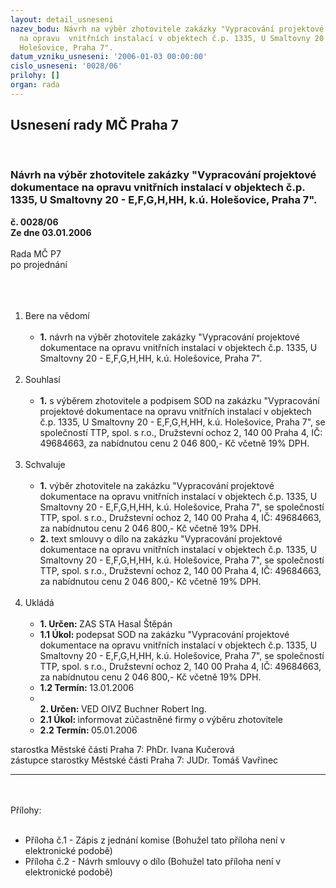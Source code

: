 ```yaml
---
layout: detail_usneseni
nazev_bodu: Návrh na výběr zhotovitele zakázky "Vypracování projektové dokumentace
  na opravu  vnitřních instalací v objektech č.p. 1335, U Smaltovny 20 - E,F,G,H,HH,  k.ú.
  Holešovice, Praha 7".
datum_vzniku_usneseni: '2006-01-03 00:00:00'
cislo_usneseni: '0028/06'
prilohy: []
organ: rada
---
```

<div id="ucUsn_pList" class="usn">
	<span><h2>Usnesení rady MČ Praha 7 </h2>
<br></span><div class="standBody">
<span><h3>Návrh na výběr zhotovitele zakázky "Vypracování projektové dokumentace na opravu  vnitřních instalací v objektech č.p. 1335, U Smaltovny 20 - E,F,G,H,HH,  k.ú. Holešovice, Praha 7".</h3></span><div class="center">
		<strong>č. 0028/06</strong><br>
	</div>
<div class="center">
		<strong>Ze dne 03.01.2006</strong><br><br>
	</div>Rada MČ P7<br>po projednání<br><br><br><ol>
<br><li>Bere na vědomí<br><ul>
<br><li>
<strong>1.</strong> návrh na výběr zhotovitele zakázky "Vypracování projektové dokumentace na opravu vnitřních instalací v objektech č.p. 1335, U Smaltovny 20 - E,F,G,H,HH, k.ú. Holešovice, Praha 7".</li>
</ul>
<br>
</li>
<li>Souhlasí<br><ul>
<br><li>
<strong>1.</strong> s výběrem zhotovitele a podpisem SOD na zakázku "Vypracování projektové dokumentace na opravu vnitřních instalací v objektech č.p. 1335, U Smaltovny 20 - E,F,G,H,HH, k.ú. Holešovice, Praha 7", se společností TTP, spol. s r.o., Družstevní ochoz 2, 140 00 Praha 4, IČ: 49684663, za nabídnutou cenu 2 046 800,- Kč včetně 19% DPH.</li>
</ul>
<br>
</li>
<li>Schvaluje<br><ul>
<br><li>
<strong>1.</strong> výběr zhotovitele na zakázku "Vypracování projektové dokumentace na opravu vnitřních instalací v objektech č.p. 1335, U Smaltovny 20 - E,F,G,H,HH, k.ú. Holešovice, Praha 7", se společností TTP, spol. s r.o., Družstevní ochoz 2, 140 00 Praha 4, IČ: 49684663, za nabídnutou cenu 2 046 800,- Kč včetně 19% DPH. <br>
</li>
<li>
<strong>2.</strong> text smlouvy o dílo na zakázku "Vypracování projektové dokumentace na opravu vnitřních instalací v objektech č.p. 1335, U Smaltovny 20 - E,F,G,H,HH, k.ú. Holešovice, Praha 7", se společností TTP, spol. s r.o., Družstevní ochoz 2, 140 00 Praha 4, IČ: 49684663, za nabídnutou cenu 2 046 800,- Kč včetně 19% DPH. </li>
</ul>
<br>
</li>
<li>Ukládá<br><ul>
<br><li>
<strong>1. Určen: </strong>ZAS STA Hasal Štěpán<br>
</li>
<li>
<strong>1.1 Úkol: </strong>podepsat SOD na zakázku "Vypracování projektové dokumentace na opravu vnitřních instalací v objektech č.p. 1335, U Smaltovny 20 - E,F,G,H,HH, k.ú. Holešovice, Praha 7", se společností TTP, spol. s r.o., Družstevní ochoz 2, 140 00 Praha 4, IČ: 49684663, za nabídnutou cenu 2 046 800,- Kč včetně 19% DPH. <br>
</li>
<li>
<strong>1.2 Termín: </strong>13.01.2006<br>
</li>
<li>
<strong><br>2. Určen: </strong>VED OIVZ Buchner Robert Ing.<br>
</li>
<li>
<strong>2.1 Úkol: </strong>informovat zúčastněné firmy o výběru zhotovitele<br>
</li>
<li>
<strong>2.2 Termín: </strong>05.01.2006</li>
</ul>
</li>
</ol>starostka Městské části Praha 7: PhDr. Ivana Kučerová<br>zástupce starostky Městské části Praha 7: JUDr. Tomáš Vavřinec <br><hr>
<br><br>Přílohy: <br><ul>
<br><li>Příloha č.1 - Zápis z jednání komise (Bohužel tato příloha není v elektronické podobě) <br>
</li>
<li>Příloha č.2 - Návrh smlouvy o dílo (Bohužel tato příloha není v elektronické podobě) </li>
</ul>
</div>
</div>